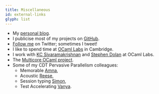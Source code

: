 ```yaml
---
title: Miscellaneous
id: external-links
glyph: list
---
```

* My [personal blog](http://www.dhil.net).
* I publicise most of my projects on [GitHub](https://www.github.com/dhil).
* [Follow me](https://twitter.com/intent/user?screen_name=dhillerstrom) on Twitter; sometimes I tweet!
* I like to spend time at [OCaml Labs](http://ocamllabs.io) in Cambridge.
* I work with [KC Sivaramakrishnan](http://kcsrk.info/) and [Stephen Dolan](http://stedolan.net) at OCaml Labs.
* The [Multicore OCaml project](https://github.com/ocamllabs/ocaml-multicore).
* Some of my CDT Pervasive Parallelism colleagues:
    - Memorable [Amna](http://homepages.inf.ed.ac.uk/s1521171/),
    - Acoustic [Reese](http://homepages.inf.ed.ac.uk/s1147290/),
    - Session typing [Simon](http://homepages.inf.ed.ac.uk/s1430862/),
    - Test Accelerating [Vanya](http://homepages.inf.ed.ac.uk/s0835905/).
